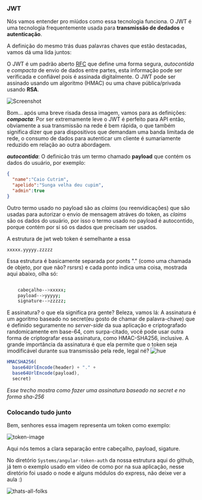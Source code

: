 ### JWT

Nós vamos entender pro míúdos como essa tecnologia funciona. O JWT é uma tecnologia frequentemente usada para **transmissão de dedados** e **autenticação**.

A definição do mesmo trás duas palavras chaves que estão destacadas, vamos dá uma lida juntos:

O JWT é um padrão aberto [RFC](https://tools.ietf.org/html/rfc7519) que define uma forma segura, *autocontida* e *compacta* de envio de dados entre partes, esta informação pode ser verificada e confiável pois é assinada digitalmente. O JWT pode ser assinado usando um algoritmo (HMAC) ou uma chave pública/privada usando **RSA**.

![Screenshot](http://memesvault.com/wp-content/uploads/What-Meme-09.jpg)

Bom... após uma breve risada dessa imagem, vamos para as definições:  
***compacta***: Por ser extremamente leve o JWT é perfeito para API então, obviamente a sua transmissão na rede é bem rápida, o que também significa dizer que para dispositivos que demandam uma banda limitada de rede, o consumo de dados para autenticar um cliente é sumariamente reduzido em relação ao outra abordagem.

***autocontida***: O definicão trás um termo chamado **payload** que contém os dados do usuário, por exemplo:
```json
{
  "name":"Caio Cutrim",
  "apelido":"Sunga velha deu cupim",
  "admin":true
}
```
Outro termo usado no payload são as *claims* (ou reenvidicações) que são usadas para autorizar o envio de mensagem atráves do token, as *claims* são os dados do usuário, por isso o termo usado no payload é autocontido, porque contém por si só os dados que precisam ser usados.

A estrutura de jwt web token é semelhante a essa 
```
xxxxx.yyyyy.zzzzz
```
Essa estrutura é basicamente separada por ponts "." (como uma chamada de objeto, por que não? rsrsrs) e cada ponto indica uma coisa, mostrada aqui abaixo, olha só:
```sh

    cabeçalho-->xxxxx;
    payload-->yyyyy;
    signature-->zzzzz;
```
E assinatura? o que ela significa pra gente?
Beleza, vamos lá:
A assinatura é um agoritmo baseado no secret(eu gosto de chamar de palavra-chave) que é definido seguramente no *server-side* da sua aplicação e criptografado randomicamente em base-64, com surpa-citado, você pode usar outra forma de criptografar essa assinatura, como HMAC-SHA256, inclusive. A grande importância da assinatura é que ela permite que o token seja imodificável durante sua transmissão pela rede, legal né?
![hue](http://cdn.meme.am/instances/37690835.jpg)  

```javascript
HMACSHA256(
  base64UrlEncode(header) + "." +
  base64UrlEncode(payload),
  secret)
```  
*Esse trecho mostra como fazer uma assinatura baseado na secret e no forma sha-256*


### Colocando tudo junto  
Bem, senhores essa imagem representa um token como exemplo:

![token-image](https://cdn.auth0.com/content/jwt/encoded-jwt3.png)

Aqui nós temos a clara separação entre cabeçalho, payload, sigature.

No diretório ``` Systems/angular-token-auth ``` da nossa estrutura aqui do github, já tem o exemplo usado em vídeo de como por na sua aplicação, nesse diretório foi usado o node e alguns módulos do express, não deixe ver a aula :)

![thats-all-folks](http://vignette2.wikia.nocookie.net/looneytunes/images/e/e1/All.jpg/revision/latest?cb=20150313020828)
